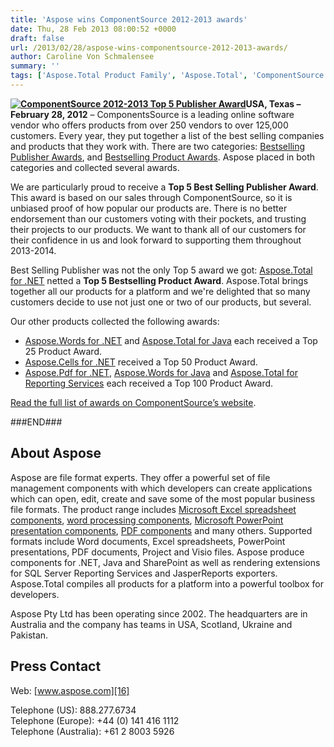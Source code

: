```yaml
---
title: 'Aspose wins ComponentSource 2012-2013 awards'
date: Thu, 28 Feb 2013 08:00:52 +0000
draft: false
url: /2013/02/28/aspose-wins-componentsource-2012-2013-awards/
author: Caroline Von Schmalensee
summary: ''
tags: ['Aspose.Total Product Family', 'Aspose.Total', 'ComponentSource', 'News Release', 'Top 5 Bestselling Product', 'Top 5 Publisher', 'industry awards']
---
```


**[![ComponentSource 2012-2013 Top 5 Publisher Award][1]](https://blog.aspose.com/wp-content/uploads/sites/2/2013/02/CS-Award-5-Publisher-2012-13-Medium.gif)USA, Texas – February 28, 2012** – ComponentsSource is a leading online software vendor who offers products from over 250 vendors to over 125,000 customers. Every year, they put together a list of the best selling companies and products that they work with. There are two categories: [Bestselling Publisher Awards][2], and [Bestselling Product Awards][3]. Aspose placed in both categories and collected several awards.

We are particularly proud to receive a **Top 5 Best Selling Publisher Award**. This award is based on our sales through ComponentSource, so it is unbiased proof of how popular our products are. There is no better endorsement than our customers voting with their pockets, and trusting their projects to our products. We want to thank all of our customers for their confidence in us and look forward to supporting them throughout 2013-2014.

Best Selling Publisher was not the only Top 5 award we got: [Aspose.Total for .NET][4] netted a **Top 5 Bestselling Product Award**. Aspose.Total brings together all our products for a platform and we're delighted that so many customers decide to use not just one or two of our products, but several.

Our other products collected the following awards:

*   [Aspose.Words for .NET][5] and [Aspose.Total for Java][6] each received a Top 25 Product Award.
*   [Aspose.Cells for .NET][7] received a Top 50 Product Award.
*   [Aspose.Pdf for .NET][8], [Aspose.Words for Java][9] and [Aspose.Total for Reporting Services][10] each received a Top 100 Product Award.

[Read the full list of awards on ComponentSource’s website][11].

###END###

## About Aspose

Aspose are file format experts. They offer a powerful set of file management components with which developers can create applications which can open, edit, create and save some of the most popular business file formats. The product range includes [Microsoft Excel spreadsheet components][12], [word processing components][13], [Microsoft PowerPoint presentation components][14], [PDF components][15] and many others. Supported formats include Word documents, Excel spreadsheets, PowerPoint presentations, PDF documents, Project and Visio files. Aspose produce components for .NET, Java and SharePoint as well as rendering extensions for SQL Server Reporting Services and JasperReports exporters. Aspose.Total compiles all products for a platform into a powerful toolbox for developers.

Aspose Pty Ltd has been operating since 2002. The headquarters are in Australia and the company has teams in USA, Scotland, Ukraine and Pakistan.

## Press Contact

Web: [www.aspose.com][16]

Telephone (US): 888.277.6734  
Telephone (Europe): +44 (0) 141 416 1112  
Telephone (Australia): +61 2 8003 5926




[1]: https://blog.aspose.com/wp-content/uploads/sites/2/2013/02/CS-Award-5-Publisher-2012-13-Medium.gif "ComponentSource 2012-2013 Top 5 Publisher Award"
[2]: http://www.componentsource.com/services/publisher/awards-2012-2013-publisher.html
[3]: http://www.componentsource.com/services/publisher/awards-2012-2013-product.html
[4]: http://www.aspose.com/.net/total-component.aspx
[5]: http://www.aspose.com/.net/word-component.aspx
[6]: http://www.aspose.com/java/total-component.aspx
[7]: https://www.aspose.com/
[8]: http://www.aspose.com/.net/pdf-component.aspx
[9]: https://blog.aspose.com/
[10]: http://www.aspose.com/reporting-services/total-component.aspx
[11]: http://www.componentsource.com/services/publisher/awards-2012-2013-product.html
[12]: http://www.aspose.com/categories/.net-components/aspose.cells-for-.net/default.aspx
[13]: http://www.aspose.com/categories/.net-components/aspose.words-for-.net/default.aspx
[14]: http://www.aspose.com/categories/.net-components/aspose.slides-for-.net/default.aspx
[15]: http://www.aspose.com/categories/.net-components/aspose.pdf-for-.net/default.aspx
[16]: http://www.aspose.com/



